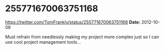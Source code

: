 # 255771670063751168
https://twitter.com/TomFrankly/status/255771670063751168
**Date:** 2012-10-09

Must refrain from needlessly making my project more complex just so I can use cool project management tools...
